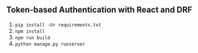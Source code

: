 Token-based Authentication with React and DRF
---------------------------------------------


1. `pip install -Ur requirements.txt`
2. `npm install`
3. `npm run build`
4. `python manage.py runserver`
